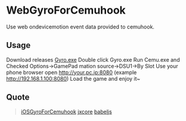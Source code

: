 # WebGyroForCemuhook
Use web ondevicemotion event data provided to cemuhook.

## Usage
Download releases [Gyro.exe](https://github.com/hjmmc/WebGyroForCemuhook/releases)
Double click Gyro.exe
Run Cemu.exe and Checked Options->GamePad mation source->DSU1->By Slot
Use your phone browser open http://your.pc.ip:8080 (example http://192.168.1.100:8080)
Load the game and enjoy it~

## Quote
> [iOSGyroForCemuhook](https://github.com/denismr/iOSGyroForCemuhook)
> [jxcore](https://github.com/jxcore)
> [babeljs](http://babeljs.io/)